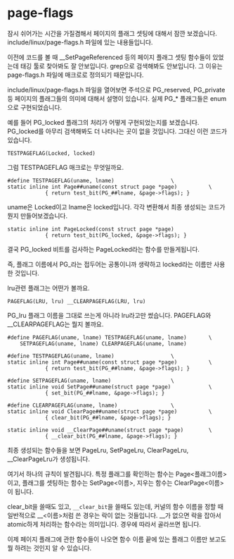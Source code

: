 # page-flags

잠시 쉬어가는 시간을 가질겸해서 페이지의 플래그 셋팅에 대해서 잠깐 보겠습니다. include/linux/page-flags.h 파일에 있는 내용들입니다.

이전에 코드를 볼 때 __SetPageReferenced 등의 페이지 플래그 셋팅 함수들이 있었는데 태깅 툴로 찾아봐도 잘 안보입니다. grep으로 검색해봐도 안보입니다. 그 이유는 page-flags.h 파일에 매크로로 정의되기 때문입니다.

include/linux/page-flags.h 파일을 열어보면 주석으로 PG_reserved, PG_private 등 페이지의 플래그들의 의미에 대해서 설명이 있습니다. 실제 PG_* 플래그들은 enum으로 구현되었습니다.

예를 들어 PG_locked 플래그의 처리가 어떻게 구현되었는지를 보겠습니다. PG_locked를 아무리 검색해봐도 더 나타나는 곳이 없을 것입니다. 그대신 이런 코드가 있습니다.
```
TESTPAGEFLAG(Locked, locked)
```
그럼 TESTPAGEFLAG 매크로는 무엇일까요.
```
#define TESTPAGEFLAG(uname, lname)    				\
static inline int Page##uname(const struct page *page)			\
			{ return test_bit(PG_##lname, &page->flags); }
```
uname은 Locked이고 lname은 locked입니다. 각각 변환해서 최종 생성되는 코드가 뭔지 만들어보겠습니다.
```
static inline int PageLocked(const struct page *page)
			{ return test_bit(PG_locked, &page->flags); }
```
결국 PG_locked 비트를 검사하는 PageLocked라는 함수를 만들게됩니다.

즉, 플래그 이름에서 PG_라는 접두어는 공통이니까 생략하고 locked라는 이름만 사용한 것입니다.

lru관련 플래그는 어떤가 볼까요.

```
PAGEFLAG(LRU, lru) __CLEARPAGEFLAG(LRU, lru)
```

PG_lru 플래그 이름을 그대로 쓰는게 아니라 lru라고만 썼습니다. PAGEFLAG와 __CLEARPAGEFLAG는 뭘지 볼까요.

```
#define PAGEFLAG(uname, lname) TESTPAGEFLAG(uname, lname)    	\
	SETPAGEFLAG(uname, lname) CLEARPAGEFLAG(uname, lname)

#define TESTPAGEFLAG(uname, lname)    				\
static inline int Page##uname(const struct page *page)			\
			{ return test_bit(PG_##lname, &page->flags); }

#define SETPAGEFLAG(uname, lname)    				\
static inline void SetPage##uname(struct page *page)			\
			{ set_bit(PG_##lname, &page->flags); }

#define CLEARPAGEFLAG(uname, lname)    				\
static inline void ClearPage##uname(struct page *page)			\
			{ clear_bit(PG_##lname, &page->flags); }

static inline void __ClearPage##uname(struct page *page)    	\
			{ __clear_bit(PG_##lname, &page->flags); }
```
최종 생성되는 함수들을 보면 PageLru, SetPageLru, ClearPageLru, __ClearPageLru가 생성됩니다.

여기서 하나의 규칙이 발견됩니다. 특정 플래그를 확인하는 함수는 Page<플래그이름>이고, 플래그를 셋팅하는 함수는 SetPage<이름>, 지우는 함수는 ClearPage<이름>이 됩니다.

clear_bit을 쓸때도 있고, ```__clear_bit```을 쓸때도 있는데, 커널의 함수 이름을 정할 때 일반적으로 __<이름>처럼 쓴 경우는 락이 없는 것들입니다. __가 없으면 락을 잡아서 atomic하게 처리하는 함수라는 의미입니다. 경우에 따라서 골라쓰면 됩니다.

이제 페이지 플래그에 관한 함수들이 나오면 함수 이름 끝에 있는 플래그 이름만 보고도 뭘 하려는 것인지 알 수 있습니다.